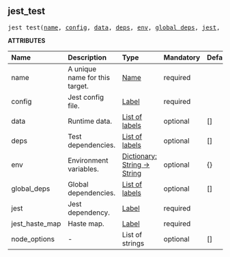 <!-- Generated with Stardoc: http://skydoc.bazel.build -->

<a id="#jest_test"></a>

## jest_test

<pre>
jest_test(<a href="#jest_test-name">name</a>, <a href="#jest_test-config">config</a>, <a href="#jest_test-data">data</a>, <a href="#jest_test-deps">deps</a>, <a href="#jest_test-env">env</a>, <a href="#jest_test-global_deps">global_deps</a>, <a href="#jest_test-jest">jest</a>, <a href="#jest_test-jest_haste_map">jest_haste_map</a>, <a href="#jest_test-node_options">node_options</a>)
</pre>

**ATTRIBUTES**

| Name                                                | Description                    | Type                                                                                      | Mandatory | Default |
| :-------------------------------------------------- | :----------------------------- | :---------------------------------------------------------------------------------------- | :-------- | :------ |
| <a id="jest_test-name"></a>name                     | A unique name for this target. | <a href="https://bazel.build/docs/build-ref.html#name">Name</a>                           | required  |         |
| <a id="jest_test-config"></a>config                 | Jest config file.              | <a href="https://bazel.build/docs/build-ref.html#labels">Label</a>                        | required  |         |
| <a id="jest_test-data"></a>data                     | Runtime data.                  | <a href="https://bazel.build/docs/build-ref.html#labels">List of labels</a>               | optional  | []      |
| <a id="jest_test-deps"></a>deps                     | Test dependencies.             | <a href="https://bazel.build/docs/build-ref.html#labels">List of labels</a>               | optional  | []      |
| <a id="jest_test-env"></a>env                       | Environment variables.         | <a href="https://bazel.build/docs/skylark/lib/dict.html">Dictionary: String -> String</a> | optional  | {}      |
| <a id="jest_test-global_deps"></a>global_deps       | Global dependencies.           | <a href="https://bazel.build/docs/build-ref.html#labels">List of labels</a>               | optional  | []      |
| <a id="jest_test-jest"></a>jest                     | Jest dependency.               | <a href="https://bazel.build/docs/build-ref.html#labels">Label</a>                        | required  |         |
| <a id="jest_test-jest_haste_map"></a>jest_haste_map | Haste map.                     | <a href="https://bazel.build/docs/build-ref.html#labels">Label</a>                        | required  |         |
| <a id="jest_test-node_options"></a>node_options     | -                              | List of strings                                                                           | optional  | []      |
